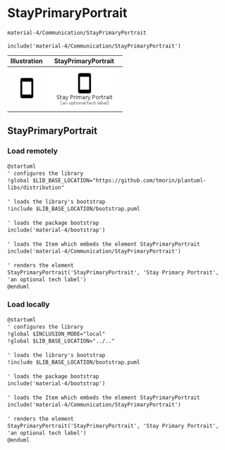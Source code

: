 # StayPrimaryPortrait


```text
material-4/Communication/StayPrimaryPortrait
```

```text
include('material-4/Communication/StayPrimaryPortrait')
```



| Illustration | StayPrimaryPortrait |
| :---: | :---: |
| ![illustration for Illustration](../../material-4/Communication/StayPrimaryPortrait.png) | ![illustration for StayPrimaryPortrait](../../material-4/Communication/StayPrimaryPortrait.Local.png) |




## StayPrimaryPortrait

### Load remotely
```plantuml
@startuml
' configures the library
!global $LIB_BASE_LOCATION="https://github.com/tmorin/plantuml-libs/distribution"

' loads the library's bootstrap
!include $LIB_BASE_LOCATION/bootstrap.puml

' loads the package bootstrap
include('material-4/bootstrap')

' loads the Item which embeds the element StayPrimaryPortrait
include('material-4/Communication/StayPrimaryPortrait')

' renders the element
StayPrimaryPortrait('StayPrimaryPortrait', 'Stay Primary Portrait', 'an optional tech label')
@enduml
```

### Load locally
```plantuml
@startuml
' configures the library
!global $INCLUSION_MODE="local"
!global $LIB_BASE_LOCATION="../.."

' loads the library's bootstrap
!include $LIB_BASE_LOCATION/bootstrap.puml

' loads the package bootstrap
include('material-4/bootstrap')

' loads the Item which embeds the element StayPrimaryPortrait
include('material-4/Communication/StayPrimaryPortrait')

' renders the element
StayPrimaryPortrait('StayPrimaryPortrait', 'Stay Primary Portrait', 'an optional tech label')
@enduml
```

